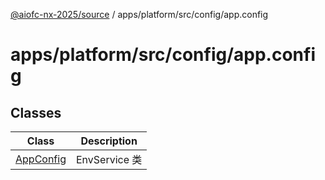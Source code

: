 [@aiofc-nx-2025/source](../../../../../index.md) / apps/platform/src/config/app.config

# apps/platform/src/config/app.config

## Classes

| Class | Description |
| ------ | ------ |
| [AppConfig](classes/AppConfig.md) | EnvService 类 |
